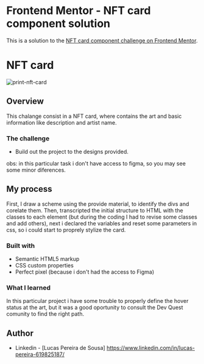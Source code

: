 # Frontend Mentor - NFT card component solution

This is a solution to the [NFT card component challenge on Frontend Mentor](https://www.frontendmentor.io/challenges/nft-preview-card-component-SbdUL_w0U).

# NFT card

![print-nft-card](https://github.com/Lucas-Pereia/profile-card/assets/115659343/c464f838-62da-4444-bf74-6556552a64d4)


## Overview

This chalange consist in a NFT card, where contains the art and basic information like description and artist name.

### The challenge

- Build out the project to the designs provided.

obs: in this particular task i don't have access to figma, so you may see some minor diferences.

## My process

First, I draw a scheme using the provide material, to identify the divs and corelate them. Then, transcripted the initial structure to HTML with the classes to each element (but during the coding I had to revise some classes and add others), next i declared the variables and reset some parameters in css, so i could start to proprely stylize the card.

### Built with

- Semantic HTML5 markup
- CSS custom properties
- Perfect pixel (because i don't had the access to Figma)

### What I learned

In this particular project i have some trouble to properly define the hover status at the art, but it was a good oportunity to consult the Dev Quest comunity to find the right path. 

## Author

- Linkedin - [Lucas Pereira de Sousa] https://www.linkedin.com/in/lucas-pereira-619825187/
